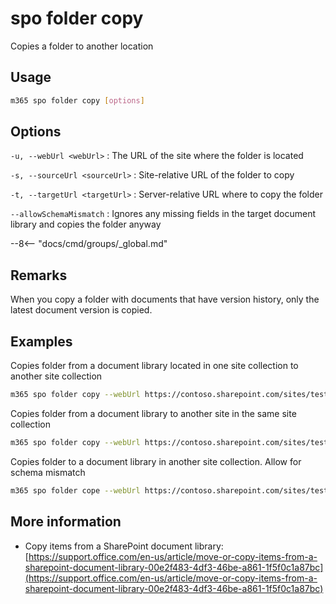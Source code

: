 # spo folder copy

Copies a folder to another location

## Usage

```sh
m365 spo folder copy [options]
```

## Options

`-u, --webUrl <webUrl>`
: The URL of the site where the folder is located

`-s, --sourceUrl <sourceUrl>`
: Site-relative URL of the folder to copy

`-t, --targetUrl <targetUrl>`
: Server-relative URL where to copy the folder

`--allowSchemaMismatch`
: Ignores any missing fields in the target document library and copies the folder anyway

--8<-- "docs/cmd/groups/_global.md"

## Remarks

When you copy a folder with documents that have version history, only the latest document version is copied.

## Examples

Copies folder from a document library located in one site collection to another site collection

```sh
m365 spo folder copy --webUrl https://contoso.sharepoint.com/sites/test1 --sourceUrl /Shared%20Documents/MyFolder --targetUrl /sites/test2/Shared%20Documents/
```

Copies folder from a document library to another site in the same site collection

```sh
m365 spo folder copy --webUrl https://contoso.sharepoint.com/sites/test1 --sourceUrl /Shared%20Documents/MyFolder --targetUrl /sites/test1/HRDocuments/
```

Copies folder to a document library in another site collection. Allow for schema mismatch

```sh
m365 spo folder cope --webUrl https://contoso.sharepoint.com/sites/test1 --sourceUrl /Shared%20Documents/MyFolder --targetUrl /sites/test2/Shared%20Documents/ --allowSchemaMismatch
```

## More information

- Copy items from a SharePoint document library: [https://support.office.com/en-us/article/move-or-copy-items-from-a-sharepoint-document-library-00e2f483-4df3-46be-a861-1f5f0c1a87bc](https://support.office.com/en-us/article/move-or-copy-items-from-a-sharepoint-document-library-00e2f483-4df3-46be-a861-1f5f0c1a87bc)
